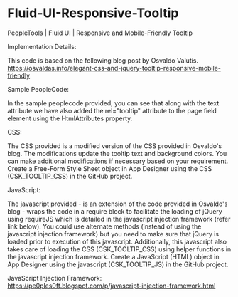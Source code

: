 # Fluid-UI-Responsive-Tooltip
PeopleTools | Fluid UI | Responsive and Mobile-Friendly Tooltip

Implementation Details:

This code is based on the following blog post by Osvaldo Valutis.
https://osvaldas.info/elegant-css-and-jquery-tooltip-responsive-mobile-friendly

Sample PeopleCode:

In the sample peoplecode provided, you can see that along with the text attribute we have also added the rel="tooltip" attribute to the page field element using the HtmlAttributes property.

CSS:

The CSS provided is a modified version of the CSS provided in Osvaldo's blog. The modifications update the tooltip text and background colors. You can make additional modifications if necessary based on your requirement. Create a Free-Form Style Sheet object in App Designer using the CSS (CSK_TOOLTIP_CSS) in the GitHub project.

JavaScript:

The javascript provided - is an extension of the code provided in Osvaldo's blog - wraps the code in a require block to facilitate the loading of jQuery using requireJS which is detailed in the javascript injection framework (refer link below). You could use alternate methods (instead of using the javascript injection framework) but you need to make sure that jQuery is loaded prior to execution of this javascript. Additionally, this javascript also takes care of loading the CSS (CSK_TOOLTIP_CSS) using helper functions in the javascript injection framework. Create a JavaScript (HTML) object in App Designer using the javascript (CSK_TOOLTIP_JS) in the GitHub project.

JavaScript Injection Framework: https://pe0ples0ft.blogspot.com/p/javascript-injection-framework.html





